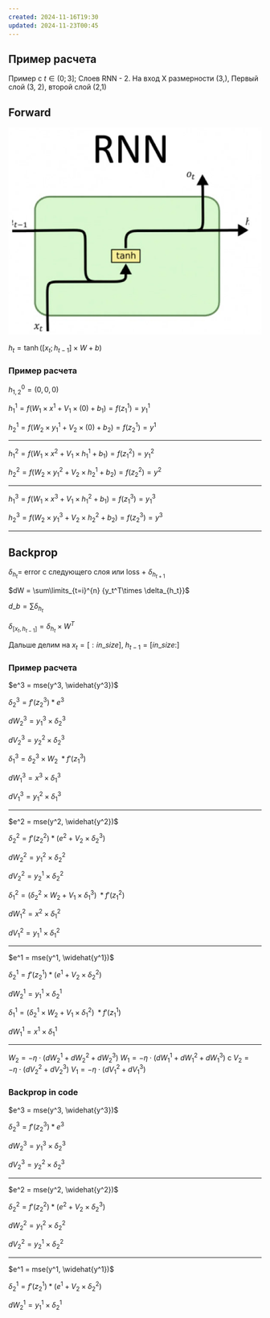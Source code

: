 ```yaml
---
created: 2024-11-16T19:30
updated: 2024-11-23T00:45
---
```


## Пример расчета 
Пример с $t\in(0;3]$; Слоев RNN - 2. На вход X размерности (3,), Первый слой (3, 2), второй слой (2,1)
## Forward

![img.png](imgs/rnn.png)

$h_t=\tanh{([x_t; h_{t-1}]\times W+b)}$

### Пример расчета
$h^0_{1,2}=(0,0,0)$

$h^1_1=f(W_1\times x^1+V_1\times(0)+b_1)=f(z^1_1)=y^1_1$

$h^1_2=f(W_2\times{y^1_1}+V_2\times(0)+b_2)=f(z^1_2)=y^1$

---
$h^2_1=f(W_1\times x^2 +V_1\times h^1_1 + b_1)=f(z^2_1)=y^2_1$

$h^2_2=f(W_2\times{y^2_1}+V_2\times h^1_2+b_2)=f(z^2_2)=y^2$

---
$h^3_1=f(W_1\times x^3 +V_1\times h^2_1 + b_1)=f(z^3_1)=y^3_1$

$h^3_2=f(W_2\times{y^3_1}+V_2\times h^2_2+b_2)=f(z^3_2)=y^3$

---
## Backprop
$\delta_{h_t} =$ error с следующего слоя или loss + $\delta_{h_{t+1}}$

$dW = \sum\limits_{t=i}^{n} {y_t^T\times \delta_{h_t}}$

$d\_b = \sum\delta_{h_t}$

$\delta_{[x_t, h_{t-1}]}=\delta_{h_t}\times W^T$

Дальше делим на $x_t=[:in\_size]$, $h_{t-1}=[in\_size:]$
### Пример расчета
$e^3 = mse(y^3, \widehat{y^3})$

$\delta^3_2=f'(z^3_2)*e^3$

$dW_2^3=y^3_1 \times \delta^3_2$

$dV^3_2=y^2_2\times \delta^3_2$

$\delta^3_1=\delta^3_2 \times W_2 \;* f'(z^3_1)$

$dW_1^3=x^3 \times \delta^3_1$

$dV^3_1=y^2_1\times \delta^3_1$

---
$e^2 = mse(y^2, \widehat{y^2})$

$\delta^2_2=f'(z^2_2)*(e^2 + V_2\times \delta^3_2)$

$dW_2^2=y^2_1 \times \delta^2_2$

$dV^2_2=y^1_2\times \delta^2_2$

$\delta^2_1=(\delta^2_2 \times W_2 + V_1\times\delta^3_1) \;* f'(z^2_1)$

$dW_1^2=x^2 \times \delta^2_1$

$dV^2_1=y^1_1\times \delta^2_1$

---
$e^1 = mse(y^1, \widehat{y^1})$

$\delta^1_2=f'(z^1_2)*(e^1 + V_2\times \delta^2_2)$

$dW_2^1=y^1_1 \times \delta^1_2$

$\delta^1_1=(\delta^1_2 \times W_2 + V_1\times\delta^2_1) \;* f'(z^1_1)$

$dW_1^1=x^1 \times \delta^1_1$

---
$W_2=-\eta \cdot (dW_2^1+dW_2^2+dW_2^3)$
$W_1=-\eta \cdot (dW_1^1+dW_1^2+dW_1^3)$
c
$V_2=-\eta \cdot (dV_2^2+dV_2^3)$
$V_1=-\eta \cdot (dV_1^2+dV_1^3)$


### Backprop in code
$e^3 = mse(y^3, \widehat{y^3})$

$\delta^3_2=f'(z^3_2)*e^3$

$dW_2^3=y^3_1 \times \delta^3_2$

$dV^3_2=y^2_2\times \delta^3_2$

---
$e^2 = mse(y^2, \widehat{y^2})$

$\delta^2_2=f'(z^2_2)*(e^2 + V_2\times \delta^3_2)$

$dW_2^2=y^2_1 \times \delta^2_2$

$dV^2_2=y^1_2\times \delta^2_2$

---
$e^1 = mse(y^1, \widehat{y^1})$

$\delta^1_2=f'(z^1_2)*(e^1 + V_2\times \delta^2_2)$

$dW_2^1=y^1_1 \times \delta^1_2$



